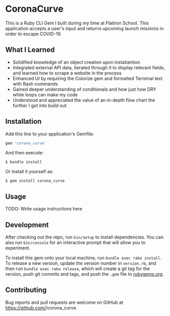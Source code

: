 # CoronaCurve

This is a Ruby CLI Gem I built during my time at Flatiron School. This application accepts a user's input and returns upcoming launch missions in order to escape COVID-19.

## What I Learned

* Solidified knowledge of an object creation upon instatiantion
* Integrated external API data, iterated through it to display relevant fields, and learned how to scrape a website in the process
* Enhanced UI by requiring the Colorize gem and formatted Terminal text with Bash commands
* Gained deeper understanding of conditionals and how just how DRY while loops can make my code
* Understood and appreciated the value of an in-depth flow chart the further I got into build out


## Installation

Add this line to your application's Gemfile:

```ruby
gem 'corona_curve'
```

And then execute:

    $ bundle install

Or install it yourself as:

    $ gem install corona_curve

## Usage

TODO: Write usage instructions here

## Development

After checking out the repo, run `bin/setup` to install dependencies. You can also run `bin/console` for an interactive prompt that will allow you to experiment.

To install this gem onto your local machine, run `bundle exec rake install`. To release a new version, update the version number in `version.rb`, and then run `bundle exec rake release`, which will create a git tag for the version, push git commits and tags, and push the `.gem` file to [rubygems.org](https://rubygems.org).

## Contributing

Bug reports and pull requests are welcome on GitHub at https://github.com/<github username>/corona_curve.


